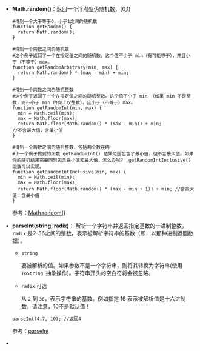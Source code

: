 
- **Math.random()**：返回一个浮点型伪随机数，[0,1)

  ```
  #得到一个大于等于0，小于1之间的随机数
  function getRandom() {
    return Math.random();
  }
  
  #得到一个两数之间的随机数
  #这个例子返回了一个在指定值之间的随机数。这个值不小于 min（有可能等于），并且小于（不等于）max。
  function getRandomArbitrary(min, max) {
    return Math.random() * (max - min) + min;
  }
  
  #得到一个两数之间的随机整数
  #这个例子返回了一个在指定值之间的随机整数。这个值不小于 min （如果 min 不是整数，则不小于 min 的向上取整数），且小于（不等于）max。
  function getRandomInt(min, max) {
    min = Math.ceil(min);
    max = Math.floor(max);
    return Math.floor(Math.random() * (max - min)) + min; 
  //不含最大值，含最小值
  }
  
  #得到一个两数之间的随机整数，包括两个数在内
  #上一个例子提到的函数 getRandomInt() 结果范围包含了最小值，但不含最大值。如果你的随机结果需要同时包含最小值和最大值，怎么办呢?  getRandomIntInclusive() 函数可以实现。
  function getRandomIntInclusive(min, max) {
    min = Math.ceil(min);
    max = Math.floor(max);
    return Math.floor(Math.random() * (max - min + 1)) + min; //含最大值，含最小值 
  }
  ```

  参考：[Math.random()](https://developer.mozilla.org/zh-CN/docs/Web/JavaScript/Reference/Global_Objects/Math/random)

- **parseInt(string, radix)**： 解析一个字符串并返回指定基数的十进制整数， `radix` 是2-36之间的整数，表示被解析字符串的基数（即，以那种进制返回数据）。

  - `string`

    要被解析的值。如果参数不是一个字符串，则将其转换为字符串(使用  `ToString `抽象操作)。字符串开头的空白符将会被忽略。

  - `radix` 可选

    从 `2` 到 `36`，表示字符串的基数。例如指定 16 表示被解析值是十六进制数。请注意，10不是默认值！

  ```
  parseInt(4.7, 10); //返回4
  ```

  参考：[parseInt](https://developer.mozilla.org/zh-CN/docs/Web/JavaScript/Reference/Global_Objects/parseInt)

- 

